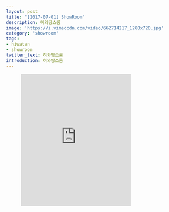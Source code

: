 ```yaml
---
layout: post
title: "[2017-07-01] ShowRoom"
description: 히와땅쇼룸
image: 'https://i.vimeocdn.com/video/662714217_1280x720.jpg'
category: 'showroom'
tags:
- hiwatan
- showroom
twitter_text: 히와땅쇼룸
introduction: 히와땅쇼룸
---
```

<figure class="video_container">
<iframe src="https://player.vimeo.com/video/239676649" height="360" frameborder="0" webkitallowfullscreen mozallowfullscreen allowfullscreen></iframe>
</figure>
